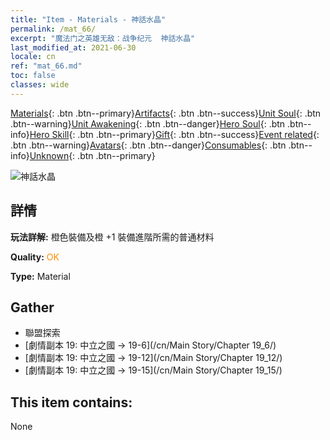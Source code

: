 ```yaml
---
title: "Item - Materials - 神話水晶"
permalink: /mat_66/
excerpt: "魔法门之英雄无敌：战争纪元  神話水晶"
last_modified_at: 2021-06-30
locale: cn
ref: "mat_66.md"
toc: false
classes: wide
---
```

 [Materials](/ItemsCN/){: .btn .btn--primary}[Artifacts](/ItemsCN/Artifacts/){: .btn .btn--success}[Unit Soul](/ItemsCN/UnitSoul/){: .btn .btn--warning}[Unit Awakening](/ItemsCN/UnitAwakening/){: .btn .btn--danger}[Hero Soul](/ItemsCN/HeroSoul/){: .btn .btn--info}[Hero Skill](/ItemsCN/HeroSkill/){: .btn .btn--primary}[Gift](/ItemsCN/Gift/){: .btn .btn--success}[Event related](/ItemsCN/Events/){: .btn .btn--warning}[Avatars](/ItemsCN/Avatars/){: .btn .btn--danger}[Consumables](/ItemsCN/Consumables/){: .btn .btn--info}[Unknown](/ItemsCN/Unknown/){: .btn .btn--primary}

 ![神話水晶](/images/t/i_cailiao_shuijing3.png)

## 詳情
 **玩法詳解:** 橙色裝備及橙 +1 裝備進階所需的普通材料

 **Quality:** <span style="color: #FF8C00">OK</span>

 **Type:** Material

## Gather

*    聯盟探索 
*    [劇情副本 19: 中立之國 -> 19-6](/cn/Main Story/Chapter 19_6/) 
*    [劇情副本 19: 中立之國 -> 19-12](/cn/Main Story/Chapter 19_12/) 
*    [劇情副本 19: 中立之國 -> 19-15](/cn/Main Story/Chapter 19_15/) 

## This item contains:

  None

